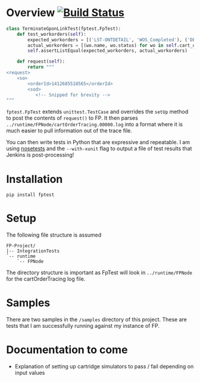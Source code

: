 Overview [![Build Status](https://travis-ci.org/oxo42/FpTest.svg?branch=master)](https://travis-ci.org/oxo42/FpTest)
========

```python
class TerminateGponLinkTest(fptest.FpTest):
    def test_workorders(self):
        expected_workorders = [('LST-ONTDETAIL', 'WOS_Completed'), ('DEL-ONT', 'WOS_Completed')]
        actual_workorders = [(wo.name, wo.status) for wo in self.cart_order_tracing.outgoing_workorders]
        self.assertListEqual(expected_workorders, actual_workorders)

    def request(self):
        return """
<request>
    <so>
        <orderId>1412685518565</orderId>
        <sod>
           <!-- Snipped for brevity -->
"""
```

`fptest.FpTest` extends `unittest.TestCase` and overrides the `setUp` method to post the contents of `request()` to FP.
It then parses `../runtime/FPNode/cartOrderTracing.00000.log` into a format where it is much easier to pull information
out of the trace file.

You can then write tests in Python that are expressive and repeatable.  I am using
[nosetests](https://nose.readthedocs.org/) and the `--with-xunit` flag to output a file of test results that Jenkins is
post-processing!

Installation
============

	pip install fptest

Setup
=====

The following file structure is assumed

    FP-Project/
    |-- IntegrationTests
    `-- runtime
        `-- FPNode

The directory structure is important as FpTest will look in `../runtime/FPNode` for the cartOrderTracing log file.

Samples
=======

There are two samples in the `/samples` directory of this project.  These are tests that I am successfully running
against my instance of FP.

Documentation to come
=====================

* Explanation of setting up cartridge simulators to pass / fail depending on input values

